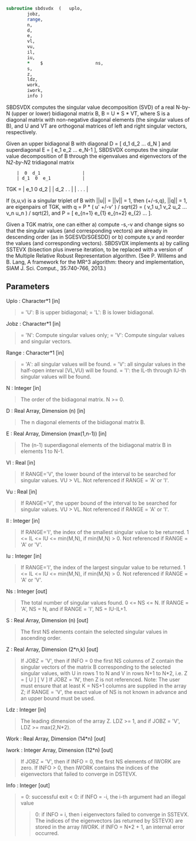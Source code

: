 ```fortran
subroutine sbdsvdx	(	uplo,
		jobz,
		range,
		n,
		d,
		e,
		vl,
		vu,
		il,
		iu,
		*    $                    ns,
		s,
		z,
		ldz,
		work,
		iwork,
		info )
```

  SBDSVDX computes the singular value decomposition (SVD) of a real
  N-by-N (upper or lower) bidiagonal matrix B, B = U * S * VT,
  where S is a diagonal matrix with non-negative diagonal elements
  (the singular values of B), and U and VT are orthogonal matrices
  of left and right singular vectors, respectively.

  Given an upper bidiagonal B with diagonal D = [ d_1 d_2 ... d_N ]
  and superdiagonal E = [ e_1 e_2 ... e_N-1 ], SBDSVDX computes the
  singular value decomposition of B through the eigenvalues and
  eigenvectors of the N*2-by-N*2 tridiagonal matrix

        |  0  d_1                |
        | d_1  0  e_1            |
  TGK = |     e_1  0  d_2        |
        |         d_2  .   .     |
        |              .   .   . |

  If (s,u,v) is a singular triplet of B with ||u|| = ||v|| = 1, then
  (+/-s,q), ||q|| = 1, are eigenpairs of TGK, with q = P * ( u' +/-v' ) /
  sqrt(2) = ( v_1 u_1 v_2 u_2 ... v_n u_n ) / sqrt(2), and
  P = [ e_{n+1} e_{1} e_{n+2} e_{2} ... ].

  Given a TGK matrix, one can either a) compute -s,-v and change signs
  so that the singular values (and corresponding vectors) are already in
  descending order (as in SGESVD/SGESDD) or b) compute s,v and reorder
  the values (and corresponding vectors). SBDSVDX implements a) by
  calling SSTEVX (bisection plus inverse iteration, to be replaced
  with a version of the Multiple Relative Robust Representation
  algorithm. (See P. Willems and B. Lang, A framework for the MR^3
  algorithm: theory and implementation, SIAM J. Sci. Comput.,
  35:740-766, 2013.)

## Parameters
Uplo : Character*1 [in]
> = 'U':  B is upper bidiagonal;
> = 'L':  B is lower bidiagonal.

Jobz : Character*1 [in]
> = 'N':  Compute singular values only;
> = 'V':  Compute singular values and singular vectors.

Range : Character*1 [in]
> = 'A': all singular values will be found.
> = 'V': all singular values in the half-open interval [VL,VU)
> will be found.
> = 'I': the IL-th through IU-th singular values will be found.

N : Integer [in]
> The order of the bidiagonal matrix.  N >= 0.

D : Real Array, Dimension (n) [in]
> The n diagonal elements of the bidiagonal matrix B.

E : Real Array, Dimension (max(1,n-1)) [in]
> The (n-1) superdiagonal elements of the bidiagonal matrix
> B in elements 1 to N-1.

Vl : Real [in]
> If RANGE='V', the lower bound of the interval to
> be searched for singular values. VU > VL.
> Not referenced if RANGE = 'A' or 'I'.

Vu : Real [in]
> If RANGE='V', the upper bound of the interval to
> be searched for singular values. VU > VL.
> Not referenced if RANGE = 'A' or 'I'.

Il : Integer [in]
> If RANGE='I', the index of the
> smallest singular value to be returned.
> 1 <= IL <= IU <= min(M,N), if min(M,N) > 0.
> Not referenced if RANGE = 'A' or 'V'.

Iu : Integer [in]
> If RANGE='I', the index of the
> largest singular value to be returned.
> 1 <= IL <= IU <= min(M,N), if min(M,N) > 0.
> Not referenced if RANGE = 'A' or 'V'.

Ns : Integer [out]
> The total number of singular values found.  0 <= NS <= N.
> If RANGE = 'A', NS = N, and if RANGE = 'I', NS = IU-IL+1.

S : Real Array, Dimension (n) [out]
> The first NS elements contain the selected singular values in
> ascending order.

Z : Real Array, Dimension (2*n,k) [out]
> If JOBZ = 'V', then if INFO = 0 the first NS columns of Z
> contain the singular vectors of the matrix B corresponding to
> the selected singular values, with U in rows 1 to N and V
> in rows N+1 to N*2, i.e.
> Z = [ U ]
> [ V ]
> If JOBZ = 'N', then Z is not referenced.
> Note: The user must ensure that at least K = NS+1 columns are
> supplied in the array Z; if RANGE = 'V', the exact value of
> NS is not known in advance and an upper bound must be used.

Ldz : Integer [in]
> The leading dimension of the array Z. LDZ >= 1, and if
> JOBZ = 'V', LDZ >= max(2,N*2).

Work : Real Array, Dimension (14*n) [out]

Iwork : Integer Array, Dimension (12*n) [out]
> If JOBZ = 'V', then if INFO = 0, the first NS elements of
> IWORK are zero. If INFO > 0, then IWORK contains the indices
> of the eigenvectors that failed to converge in DSTEVX.

Info : Integer [out]
> = 0:  successful exit
> < 0:  if INFO = -i, the i-th argument had an illegal value
> > 0:  if INFO = i, then i eigenvectors failed to converge
> in SSTEVX. The indices of the eigenvectors
> (as returned by SSTEVX) are stored in the
> array IWORK.
> if INFO = N*2 + 1, an internal error occurred.

